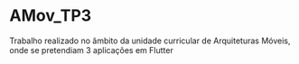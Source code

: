 # AMov_TP3

Trabalho realizado no âmbito da unidade curricular de Arquiteturas Móveis, onde se pretendiam 3 aplicações em Flutter
